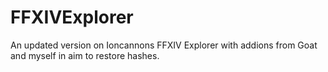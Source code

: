 # FFXIVExplorer
An updated version on Ioncannons FFXIV Explorer with addions from Goat and myself in aim to restore hashes.
